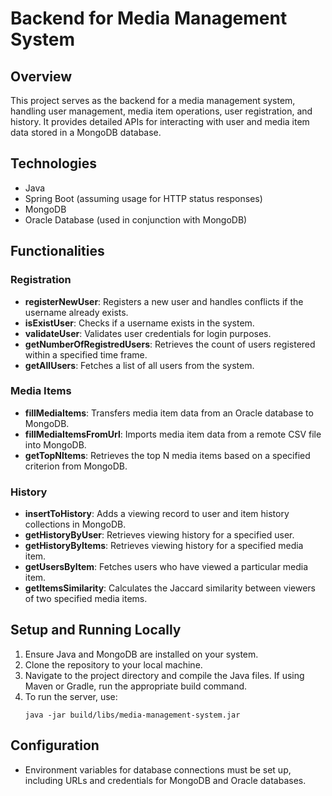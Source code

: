 # Backend for Media Management System

## Overview
This project serves as the backend for a media management system, handling user management, media item operations, user registration, and history. It provides detailed APIs for interacting with user and media item data stored in a MongoDB database.

## Technologies
- Java
- Spring Boot (assuming usage for HTTP status responses)
- MongoDB
- Oracle Database (used in conjunction with MongoDB)

## Functionalities

### Registration
- **registerNewUser**: Registers a new user and handles conflicts if the username already exists.
- **isExistUser**: Checks if a username exists in the system.
- **validateUser**: Validates user credentials for login purposes.
- **getNumberOfRegistredUsers**: Retrieves the count of users registered within a specified time frame.
- **getAllUsers**: Fetches a list of all users from the system.

### Media Items
- **fillMediaItems**: Transfers media item data from an Oracle database to MongoDB.
- **fillMediaItemsFromUrl**: Imports media item data from a remote CSV file into MongoDB.
- **getTopNItems**: Retrieves the top N media items based on a specified criterion from MongoDB.

### History
- **insertToHistory**: Adds a viewing record to user and item history collections in MongoDB.
- **getHistoryByUser**: Retrieves viewing history for a specified user.
- **getHistoryByItems**: Retrieves viewing history for a specified media item.
- **getUsersByItem**: Fetches users who have viewed a particular media item.
- **getItemsSimilarity**: Calculates the Jaccard similarity between viewers of two specified media items.

## Setup and Running Locally
1. Ensure Java and MongoDB are installed on your system.
2. Clone the repository to your local machine.
3. Navigate to the project directory and compile the Java files. If using Maven or Gradle, run the appropriate build command.
4. To run the server, use:
   ```
   java -jar build/libs/media-management-system.jar
   ```

## Configuration
- Environment variables for database connections must be set up, including URLs and credentials for MongoDB and Oracle databases.
